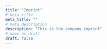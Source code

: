 ```yaml
---
title: "Imprint"
# meta title
meta_title: ""
# meta description
description: "This is the company imprint"
# save as draft
draft: false
---
```


